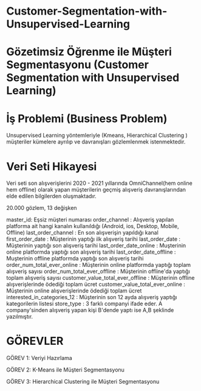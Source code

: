 # Customer-Segmentation-with-Unsupervised-Learning


# Gözetimsiz Öğrenme ile Müşteri Segmentasyonu (Customer Segmentation with Unsupervised Learning)



# İş Problemi (Business Problem)


Unsupervised Learning yöntemleriyle (Kmeans, Hierarchical Clustering )  müşteriler kümelere ayrılıp ve davranışları gözlemlenmek istenmektedir.


# Veri Seti Hikayesi


Veri seti son alışverişlerini 2020 - 2021 yıllarında OmniChannel(hem online hem offline) olarak yapan müşterilerin geçmiş alışveriş davranışlarından
elde edilen bilgilerden oluşmaktadır.

20.000 gözlem, 13 değişken

master_id: Eşsiz müşteri numarası
order_channel : Alışveriş yapılan platforma ait hangi kanalın kullanıldığı (Android, ios, Desktop, Mobile, Offline)
last_order_channel : En son alışverişin yapıldığı kanal
first_order_date : Müşterinin yaptığı ilk alışveriş tarihi
last_order_date : Müşterinin yaptığı son alışveriş tarihi
last_order_date_online : Muşterinin online platformda yaptığı son alışveriş tarihi
last_order_date_offline : Muşterinin offline platformda yaptığı son alışveriş tarihi
order_num_total_ever_online : Müşterinin online platformda yaptığı toplam alışveriş sayısı
order_num_total_ever_offline : Müşterinin offline'da yaptığı toplam alışveriş sayısı
customer_value_total_ever_offline : Müşterinin offline alışverişlerinde ödediği toplam ücret
customer_value_total_ever_online : Müşterinin online alışverişlerinde ödediği toplam ücret
interested_in_categories_12 : Müşterinin son 12 ayda alışveriş yaptığı kategorilerin listesi
store_type : 3 farklı companyi ifade eder. A company'sinden alışveriş yapan kişi B'dende yaptı ise A,B şeklinde yazılmıştır.



# GÖREVLER


GÖREV 1: Veriyi Hazırlama
  

GÖREV 2: K-Means ile Müşteri Segmentasyonu
   

GÖREV 3: Hierarchical Clustering ile Müşteri Segmentasyonu
 
